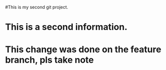 #This is my second git project. 
# This is a second information.
# This change was done on the feature branch, pls take note